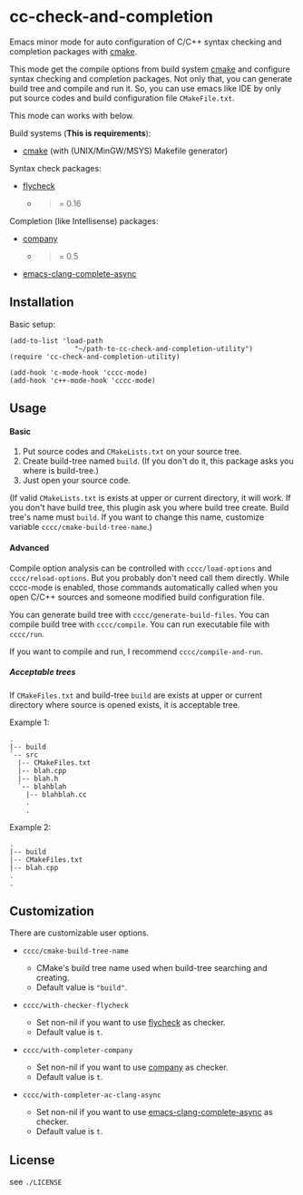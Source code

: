 cc-check-and-completion
========================

Emacs minor mode for auto configuration of C/C++ syntax checking and completion packages with [cmake][].

This mode get the compile options from build system [cmake][] and
configure syntax checking and completion packages. Not only that, you can
generate build tree and compile and run it. So, you can use emacs like IDE
by only put source codes and build configuration file `CMakeFile.txt`.

This mode can works with below.

Build systems (**This is requirements**):

  - [cmake][] (with (UNIX/MinGW/MSYS) Makefile generator)

Syntax check packages:

  - [flycheck][]
    - >= 0.16

Completion (like Intellisense) packages:

  - [company][]
    - >= 0.5
  - [emacs-clang-complete-async][]

Installation
------------

Basic setup:

```
(add-to-list 'load-path
                "~/path-to-cc-check-and-completion-utility")
(require 'cc-check-and-completion-utility)

(add-hook 'c-mode-hook 'cccc-mode)
(add-hook 'c++-mode-hook 'cccc-mode)
```

Usage
-----

#### Basic

1. Put source codes and `CMakeLists.txt` on your source tree.
2. Create build-tree named `build`. (If you don't do it, this package asks you where is build-tree.)
3. Just open your source code.

(If valid `CMakeLists.txt` is exists at upper or current directory, it will work.
If you don't have build tree, this plugin ask you where build tree create. Build tree's name
must `build`. If you want to change this name, customize variable `cccc/cmake-build-tree-name`.)

#### Advanced

Compile option analysis can be controlled with `cccc/load-options` and
`cccc/reload-options`. But you probably don't need call them directly. While cccc-mode
is enabled, those commands automatically called when you open C/C++ sources and
someone modified build configuration file.

You can generate build tree with `cccc/generate-build-files`.
You can compile build tree with `cccc/compile`.
You can run executable file with `cccc/run`.

If you want to compile and run, I recommend `cccc/compile-and-run`.

##### Acceptable trees

If `CMakeFiles.txt` and build-tree `build` are exists at upper or current directory where source is opened exists,
it is acceptable tree.

Example 1:

```
.
|-- build
`-- src
  |-- CMakeFiles.txt
  |-- blah.cpp
  |-- blah.h
  `-- blahblah
    |-- blahblah.cc
    .
    .
```

Example 2:

```
.
|-- build
|-- CMakeFiles.txt
|-- blah.cpp
.
.
```


Customization
-------------

There are customizable user options.

- `cccc/cmake-build-tree-name`
  - CMake's build tree name used when build-tree searching and creating.
  - Default value is `"build"`.

- `cccc/with-checker-flycheck`
  - Set non-nil if you want to use [flycheck][] as checker.
  - Default value is `t`.

- `cccc/with-completer-company`
  - Set non-nil if you want to use [company][] as checker.
  - Default value is `t`.

- `cccc/with-completer-ac-clang-async`
  - Set non-nil if you want to use [emacs-clang-complete-async][] as checker.
  - Default value is `t`.

License
-------

see `./LICENSE`


[flycheck]: https://github.com/flycheck/flycheck
[company]: http://company-mode.github.io/
[cmake]: http://www.cmake.org/
[clang]: http://clang.llvm.org/
[emacs-clang-complete-async]: https://github.com/Golevka/emacs-clang-complete-async
